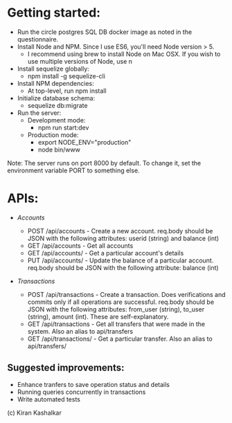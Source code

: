 # Getting started:
* Run the circle postgres SQL DB docker image as noted in the questionnaire.
* Install Node and NPM. Since I use ES6, you'll need Node version > 5.
	* I recommend using brew to install Node on Mac OSX. If you wish to use multiple versions of Node, use n
* Install sequelize globally:
	* npm install -g sequelize-cli
* Install NPM dependencies:
	* At top-level, run npm install
* Initialize database schema:
	* sequelize db:migrate
* Run the server:
	* Development mode:
		* npm run start:dev
	* Production mode:
		* export NODE_ENV="production"
		* node bin/www


Note: The server runs on port 8000 by default. To change it, set the environment variable PORT to something else.

# APIs:
* *Accounts*
	* POST /api/accounts - Create a new account. req.body should be JSON with the following attributes: userid (string) and balance (int)
	* GET /api/accounts - Get all accounts
	* GET /api/accounts/<userid> - Get a particular account's details
	* PUT /api/accounts/<userid> - Update the balance of a particular account. req.body should be JSON with the following attribute: balance (int)

* *Transactions*
	* POST /api/transactions - Create a transaction. Does verifications and commits only if all operations are successful. req.body should be JSON with the following attributes: from_user (string), to_user (string), amount (int). These are self-explanatory.
	* GET /api/transactions - Get all transfers that were made in the system. Also an alias to api/transfers
	* GET /api/transactions/<transferid> - Get a particular transfer. Also an alias to api/transfers/<transferid>

## Suggested improvements:
* Enhance tranfers to save operation status and details
* Running queries concurrently in transactions
* Write automated tests

(c) Kiran Kashalkar

